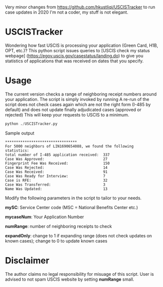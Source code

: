 Very minor changes from https://github.com/hkustliqi/USCISTracker to run case updates in 2020
I'm not a coder, my stuff is not elegant.

# USCISTracker
Wondering how fast USCIS is processing your application (Green Card, H1B, OPT, etc.)? This python script issues queries to [USCIS check my status webpage] 
(https://egov.uscis.gov/casestatus/landing.do) to give you statistics of applications that was received on dates that you specify.

# Usage
The current version checks a range of neighboring receipt numbers around your application. The script is simply invoked by running
A re-run of the script does not check cases again which are not the right form (I-485 by default) and does not update finally adjudicated cases (approved or rejected)
This will keep your requests to USCIS to a minimum.

```python
python ./USCISTracker.py
```
Sample output

```
*********************************
For 5000 neighbors of LIN1690654088, we found the following statistics: 
total number of I-485 application received:  337  
Case Was Approved:                           27   
Fingerprint Fee Was Received:                150  
Case Was Rejected:                           14   
Case Was Received:                           91   
Case Was Ready for Interview:                7    
Case is RFE:                                 32   
Case Was Transferred:                        3    
Name Was Updated:                            13  

```


Modify the following parameters in the script to tailor to your needs.

**mySC**: Service Center code (MSC = National Benefits Center etc.)

**mycaseNum**: Your Application Number

**numRange**: number of neighboring receipts to check

**expandOnly**: change to 1 if expanding range (does not check updates on known cases); change to 0 to update known cases


# Disclaimer
The author claims no legal responsibility for misuage of this script. User is advised to not spam USCIS website by setting **numRange** small.
